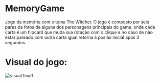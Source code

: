 # MemoryGame
Jogo da memória com o tema The Witcher. O jogo é composto por seis pares de fotos de alguns dos personagens principais do game, onde cada carta é um flipcard que muda sua rotação com o clique e no caso de não estar pareado com outra carta igual retorna à posião inicial após 3 segundos.

# Visual do jogo:
![visual final1](https://user-images.githubusercontent.com/80779104/128722339-11418468-5e47-4308-8842-bedc6ae528ab.png)
